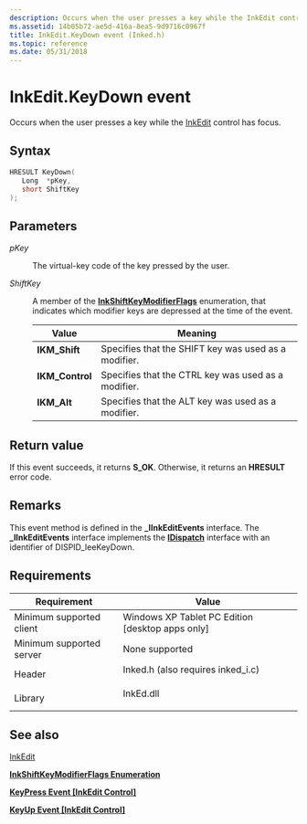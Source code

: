 ```yaml
---
description: Occurs when the user presses a key while the InkEdit control has focus.
ms.assetid: 14b05b72-ae5d-416a-8ea5-9d9716c0967f
title: InkEdit.KeyDown event (Inked.h)
ms.topic: reference
ms.date: 05/31/2018
---
```


# InkEdit.KeyDown event

Occurs when the user presses a key while the [InkEdit](inkedit-control-reference.md) control has focus.

## Syntax


```C++
HRESULT KeyDown(
   Long  *pKey,
   short ShiftKey
);
```



## Parameters

<dl> <dt>

*pKey* 
</dt> <dd>

The virtual-key code of the key pressed by the user.

</dd> <dt>

*ShiftKey* 
</dt> <dd>

A member of the [**InkShiftKeyModifierFlags**](/windows/desktop/api/msinkaut/ne-msinkaut-inkshiftkeymodifierflags) enumeration, that indicates which modifier keys are depressed at the time of the event.



| Value                                                                                                                                                                                     | Meaning                                                          |
|-------------------------------------------------------------------------------------------------------------------------------------------------------------------------------------------|------------------------------------------------------------------|
| <span id="IKM_Shift"></span><span id="ikm_shift"></span><span id="IKM_SHIFT"></span><dl> <dt>**IKM\_Shift**</dt> </dl>             | Specifies that the SHIFT key was used as a modifier. <br/> |
| <span id="IKM_Control_"></span><span id="ikm_control_"></span><span id="IKM_CONTROL_"></span><dl> <dt>**IKM\_Control** </dt> </dl> | Specifies that the CTRL key was used as a modifier. <br/>  |
| <span id="IKM_Alt_"></span><span id="ikm_alt_"></span><span id="IKM_ALT_"></span><dl> <dt>**IKM\_Alt** </dt> </dl>                 | Specifies that the ALT key was used as a modifier. <br/>   |



 

</dd> </dl>

## Return value

If this event succeeds, it returns **S\_OK**. Otherwise, it returns an **HRESULT** error code.

## Remarks

This event method is defined in the **\_IInkEditEvents** interface. The **\_IInkEditEvents** interface implements the [**IDispatch**](/windows/win32/api/oaidl/nn-oaidl-idispatch) interface with an identifier of DISPID\_IeeKeyDown.

## Requirements



| Requirement | Value |
|-------------------------------------|---------------------------------------------------------------------------------------------------------------|
| Minimum supported client<br/> | Windows XP Tablet PC Edition \[desktop apps only\]<br/>                                                 |
| Minimum supported server<br/> | None supported<br/>                                                                                     |
| Header<br/>                   | <dl> <dt>Inked.h (also requires inked\_i.c)</dt> </dl> |
| Library<br/>                  | <dl> <dt>InkEd.dll</dt> </dl>                          |



## See also

<dl> <dt>

[InkEdit](inkedit-control-reference.md)
</dt> <dt>

[**InkShiftKeyModifierFlags Enumeration**](/windows/desktop/api/msinkaut/ne-msinkaut-inkshiftkeymodifierflags)
</dt> <dt>

[**KeyPress Event \[InkEdit Control\]**](inkedit-keypress.md)
</dt> <dt>

[**KeyUp Event \[InkEdit Control\]**](inkedit-keyup.md)
</dt> </dl>

 

